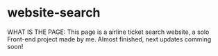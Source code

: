 # website-search
WHAT IS THE PAGE:
This page is a airline ticket search website, a solo Front-end project made by me.
Almost finished, next updates comming soon!
